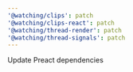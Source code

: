 ```yaml
---
'@watching/clips': patch
'@watching/clips-react': patch
'@watching/thread-render': patch
'@watching/thread-signals': patch
---
```


Update Preact dependencies
